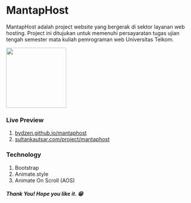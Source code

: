 # MantapHost

MantapHost adalah project website yang bergerak di sektor layanan web hosting. Project ini ditujukan untuk memenuhi persayaratan tugas ujian tengah semester mata kuliah pemrograman web Universitas Telkom.

<div style="display: flex;">
  <img width="162px" src="https://telkomuniversity.ac.id/wp-content/uploads/2019/03/Logo-Telkom-University-png-3430x1174.png">
</div>

### Live Preview
1. [bydzen.github.io/mantaphost](https://bydzen.github.io/mantaphost)
2. [sultankautsar.com/project/mantaphost](https://sultankautsar.com/project/mantaphost)

### Technology
1. Bootstrap
2. Animate.style
3. Animate On Scroll (AOS)

##### Thank You! Hope you like it. 😁
